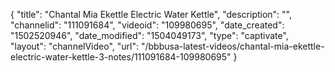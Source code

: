 {
    "title": "Chantal Mia Ekettle Electric Water Kettle",
    "description": "",
    "channelid": "111091684",
    "videoid": "109980695",
    "date_created": "1502520946",
    "date_modified": "1504049173",
    "type": "captivate",
    "layout": "channelVideo",
    "url": "\/bbbusa-latest-videos\/chantal-mia-ekettle-electric-water-kettle-3-notes\/111091684-109980695"
}